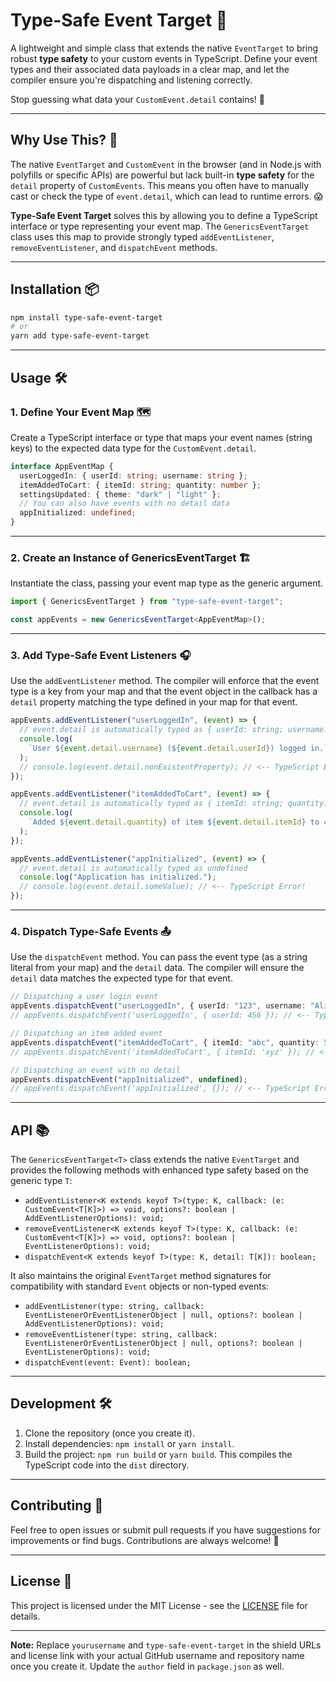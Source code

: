 # **Type-Safe Event Target** 🚀

A lightweight and simple class that extends the native `EventTarget` to bring robust **type safety** to your custom events in TypeScript. Define your event types and their associated data payloads in a clear map, and let the compiler ensure you're dispatching and listening correctly.

Stop guessing what data your `CustomEvent.detail` contains! 🎯

---

## **Why Use This?** 🤔

The native `EventTarget` and `CustomEvent` in the browser (and in Node.js with polyfills or specific APIs) are powerful but lack built-in **type safety** for the `detail` property of `CustomEvents`. This means you often have to manually cast or check the type of `event.detail`, which can lead to runtime errors. 😱

**Type-Safe Event Target** solves this by allowing you to define a TypeScript interface or type representing your event map. The `GenericsEventTarget` class uses this map to provide strongly typed `addEventListener`, `removeEventListener`, and `dispatchEvent` methods.

---

## **Installation** 📦

```bash
npm install type-safe-event-target
# or
yarn add type-safe-event-target
```

---

## **Usage** 🛠️

### 1. **Define Your Event Map** 🗺️

Create a TypeScript interface or type that maps your event names (string keys) to the expected data type for the `CustomEvent.detail`.

```ts
interface AppEventMap {
  userLoggedIn: { userId: string; username: string };
  itemAddedToCart: { itemId: string; quantity: number };
  settingsUpdated: { theme: "dark" | "light" };
  // You can also have events with no detail data
  appInitialized: undefined;
}
```

---

### 2. **Create an Instance of GenericsEventTarget** 🏗️

Instantiate the class, passing your event map type as the generic argument.

```ts
import { GenericsEventTarget } from "type-safe-event-target";

const appEvents = new GenericsEventTarget<AppEventMap>();
```

---

### 3. **Add Type-Safe Event Listeners** 🎧

Use the `addEventListener` method. The compiler will enforce that the event type is a key from your map and that the event object in the callback has a `detail` property matching the type defined in your map for that event.

```ts
appEvents.addEventListener("userLoggedIn", (event) => {
  // event.detail is automatically typed as { userId: string; username: string }
  console.log(
    `User ${event.detail.username} (${event.detail.userId}) logged in.`
  );
  // console.log(event.detail.nonExistentProperty); // <-- TypeScript Error!
});

appEvents.addEventListener("itemAddedToCart", (event) => {
  // event.detail is automatically typed as { itemId: string; quantity: number }
  console.log(
    `Added ${event.detail.quantity} of item ${event.detail.itemId} to cart.`
  );
});

appEvents.addEventListener("appInitialized", (event) => {
  // event.detail is automatically typed as undefined
  console.log("Application has initialized.");
  // console.log(event.detail.someValue); // <-- TypeScript Error!
});
```

---

### 4. **Dispatch Type-Safe Events** 📤

Use the `dispatchEvent` method. You can pass the event type (as a string literal from your map) and the `detail` data. The compiler will ensure the `detail` data matches the expected type for that event.

```ts
// Dispatching a user login event
appEvents.dispatchEvent("userLoggedIn", { userId: "123", username: "Alice" });
// appEvents.dispatchEvent('userLoggedIn', { userId: 456 }); // <-- TypeScript Error! (username is missing and userId type is wrong)

// Dispatching an item added event
appEvents.dispatchEvent("itemAddedToCart", { itemId: "abc", quantity: 5 });
// appEvents.dispatchEvent('itemAddedToCart', { itemId: 'xyz' }); // <-- TypeScript Error! (quantity is missing)

// Dispatching an event with no detail
appEvents.dispatchEvent("appInitialized", undefined);
// appEvents.dispatchEvent('appInitialized', {}); // <-- TypeScript Error! (expected undefined)
```

---

## **API** 📚

The `GenericsEventTarget<T>` class extends the native `EventTarget` and provides the following methods with enhanced type safety based on the generic type `T`:

- `addEventListener<K extends keyof T>(type: K, callback: (e: CustomEvent<T[K]>) => void, options?: boolean | AddEventListenerOptions): void;`
- `removeEventListener<K extends keyof T>(type: K, callback: (e: CustomEvent<T[K]>) => void, options?: boolean | EventListenerOptions): void;`
- `dispatchEvent<K extends keyof T>(type: K, detail: T[K]): boolean;`

It also maintains the original `EventTarget` method signatures for compatibility with standard `Event` objects or non-typed events:

- `addEventListener(type: string, callback: EventListenerOrEventListenerObject | null, options?: boolean | AddEventListenerOptions): void;`
- `removeEventListener(type: string, callback: EventListenerOrEventListenerObject | null, options?: boolean | EventListenerOptions): void;`
- `dispatchEvent(event: Event): boolean;`

---

## **Development** 🛠️

1. Clone the repository (once you create it).
2. Install dependencies: `npm install` or `yarn install`.
3. Build the project: `npm run build` or `yarn build`. This compiles the TypeScript code into the `dist` directory.

---

## **Contributing** 🤝

Feel free to open issues or submit pull requests if you have suggestions for improvements or find bugs. Contributions are always welcome! 🌟

---

## **License** 📜

This project is licensed under the MIT License - see the [LICENSE](https://github.com/yourusername/type-safe-event-target/blob/main/LICENSE) file for details.

---

**Note:** Replace `yourusername` and `type-safe-event-target` in the shield URLs and license link with your actual GitHub username and repository name once you create it. Update the `author` field in `package.json` as well.
